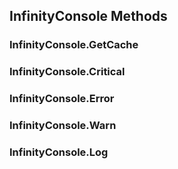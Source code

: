 ## InfinityConsole Methods
### InfinityConsole.GetCache
### InfinityConsole.Critical
### InfinityConsole.Error
### InfinityConsole.Warn
### InfinityConsole.Log